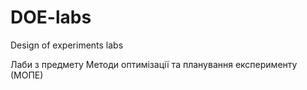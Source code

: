# DOE-labs

Design of experiments labs

Лаби з предмету Методи оптимізації та планування експерименту (МОПЕ)
